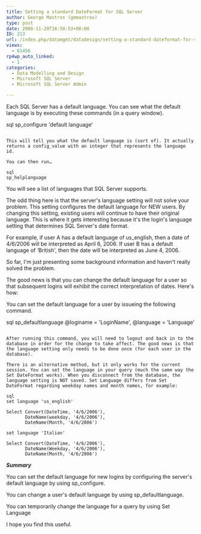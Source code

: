 ```yaml
---
title: Setting a standard DateFormat for SQL Server
author: George Mastros (gmmastros)
type: post
date: 2008-11-20T16:58:53+00:00
ID: 213
url: /index.php/datamgmt/datadesign/setting-a-standard-dateformat-for-sql-se/
views:
  - 61456
rp4wp_auto_linked:
  - 1
categories:
  - Data Modelling and Design
  - Microsoft SQL Server
  - Microsoft SQL Server Admin

---
```

Each SQL Server has a default language. You can see what the default language is by executing these commands (in a query window).

sql
sp_configure 'default language'
```

This will tell you what the default language is (sort of). It actually returns a config_value with an integer that represents the language id.

You can then run…

sql
sp_helplanguage
```

You will see a list of languages that SQL Server supports. 

The odd thing here is that the server's language setting will not solve your problem. This setting configures the default language for NEW users. By changing this setting, existing users will continue to have their original language. This is where it gets interesting because it's the login's language setting that determines SQL Server's date format.

For example, if user A has a default language of us_english, then a date of 4/6/2006 will be interpreted as April 6, 2006. If user B has a default language of &#8216;British', then the date will be interpreted as June 4, 2006.

So far, I'm just presenting some background information and haven't really solved the problem. 

The good news is that you can change the default language for a user so that subsequent logins will exhibit the correct interpretation of dates. Here's how:

You can set the default language for a user by issueing the following command.

sql
sp_defaultlanguage @loginame = 'LoginName', @language = 'Language'
```

After running this command, you will need to logout and back in to the database in order for the change to take affect. The good news is that the language setting only needs to be done once (for each user in the database).

There is an alternative method, but it only works for the current session. You can set the language in your query (much the same way the Set DateFormat works). When you disconnect from the database, the language setting is NOT saved. Set Language differs from Set DateFormat regarding weekday names and month names, for example:

sql
set language 'us_english'

Select Convert(DateTime, '4/6/2006'), 
       DateName(weekday, '4/6/2006'),
       DateName(Month, '4/6/2006')

set language 'Italian'

Select Convert(DateTime, '4/6/2006'), 
       DateName(Weekday, '4/6/2006'),
       DateName(Month, '4/6/2006')
```
_**Summary**_
  
You can set the default language for new logins by configuring the server's default language by using sp_configure.

You can change a user's default language by using sp_defaultlanguage.

You can temporarily change the language for a query by using Set Language

I hope you find this useful.
